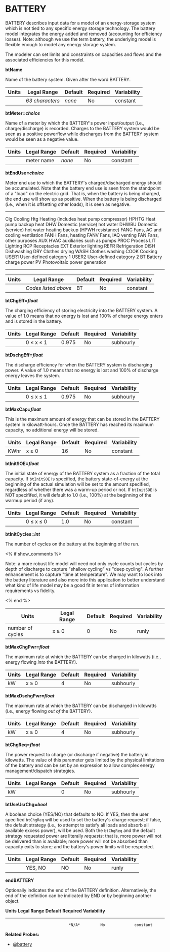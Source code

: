 # BATTERY

BATTERY describes input data for a model of an energy-storage system which is not tied to any specific energy storage technology. The battery model integrates the energy added and removed (accounting for efficiency losses). Note: although we use the term battery, the underlying model is flexible enough to model any energy storage system.

The modeler can set limits and constraints on capacities and flows and the associated efficiencies for this model.

**btName**

Name of the battery system. Given after the word BATTERY.

|**Units**|**Legal Range**|**Default**|**Required**|**Variability**|
|---------|---------------|-----------|------------|---------------|
|         |*63 characters*|*none*     |No          |constant       |

**btMeter=*choice***

Name of a meter by which the BATTERY's power input/output (i.e., charge/discharge) is recorded. Charges to the BATTERY system would be seen as a positive powerflow while discharges from the BATTERY system would be seen as a negative value.

|**Units**|**Legal Range**|**Default**|**Required**|**Variability**|
|---------|---------------|-----------|------------|---------------|
|         |meter name     |*none*     |No          |constant       |

**btEndUse=*choice***

Meter end use to which the BATTERY's charged/discharged energy should be accumulated. Note that the battery end use is seen from the standpoint of a "load" on the electric grid. That is, when the battery is being charged, the end use will show up as positive. When the battery is being discharged (i.e., when it is offsetting other loads), it is seen as negative.

  ------- -------------------------------------------------------------
  Clg     Cooling
  Htg     Heating (includes heat pump compressor)
  HPHTG   Heat pump backup heat
  DHW     Domestic (service) hot water
  DHWBU   Domestic (service) hot water heating backup (HPWH resistance)
  FANC    Fans, AC and cooling ventilation
  FANH    Fans, heating
  FANV    Fans, IAQ venting
  FAN     Fans, other purposes
  AUX     HVAC auxiliaries such as pumps
  PROC    Process
  LIT     Lighting
  RCP     Receptacles
  EXT     Exterior lighting
  REFR    Refrigeration
  DISH    Dishwashing
  DRY     Clothes drying
  WASH    Clothes washing
  COOK    Cooking
  USER1   User-defined category 1
  USER2   User-defined category 2
  BT      Battery charge power
  PV      Photovoltaic power generation
  ------- -------------------------------------------------------------

|**Units**|   **Legal Range**  |**Default**|**Required**|**Variability**|
|---------|--------------------|-----------|------------|---------------|
|         |*Codes listed above*|     BT    |No          |constant       |

**btChgEff=*float***

The charging efficiency of storing electricity into the BATTERY system. A value of 1.0 means that no energy is lost and 100% of charge energy enters and is stored in the battery.

|**Units**|**Legal Range**  |**Default**|**Required**|**Variability**|
|---------|-----------------|-----------|------------|---------------|
|         |0 $\le$ x $\le$ 1|0.975      |No          |subhourly      |

**btDschgEff=*float***

The discharge efficiency for when the BATTERY system is discharging power. A value of 1.0 means that no energy is lost and 100% of discharge energy leaves the system.

|**Units**| **Legal Range**   |**Default**|**Required**|**Variability**|
|---------|-------------------|-----------|------------|---------------|
|         | 0 $\le$ x $\le$ 1 |0.975      |     No     |subhourly      |

**btMaxCap=*float***

This is the maximum amount of energy that can be stored in the BATTERY system in kilowatt-hours. Once the BATTERY has reached its maximum capacity, no additional energy will be stored.

|**Units**|**Legal Range**|**Default**|**Required**|**Variability**|
|---------|---------------|-----------|------------|---------------|
| KWhr    | x $\ge$ 0     | 16        |No          |constant       |

**btInitSOE=*float***

The initial state of energy of the BATTERY system as a fraction of the total capacity. If `btInitSOE` is specified, the battery state-of-energy at the beginning of the actual simulation will be set to the amount specified, regardless of whether there was a warm-up period or not. If `btInitSOE` is NOT specififed, it will default to 1.0 (i.e., 100%) at the beginning of the warmup period (if any).

|**Units**|**Legal Range**    |**Default**|**Required**|**Variability**|
|---------|-------------------|-----------|------------|---------------|
|         | 0 $\le$ x $\le$ 0 |    1.0    |No          |constant       |

**btInitCycles=*int***

The number of cycles on the battery at the beginning of the run.

<% if show_comments %>

Note: a more robust life model will need not only cycle counts but cycles by depth of discharge to capture "shallow cycling" vs "deep cycling". A further enhancement is to capture "time at temperature". We may want to look into the battery literature and also more into this application to better understand what kind of life model may be a good fit in terms of information requirements vs fidelity.

<% end %>

|**Units**|**Legal Range**|**Default**|**Required**|**Variability**|
|---------|---------------|-----------|------------|---------------|
|number of cycles|x $\ge$ 0|0         |No          |runly          |

**btMaxChgPwr=*float***

The maximum rate at which the BATTERY can be charged in kilowatts (i.e., energy flowing *into* the BATTERY).

|**Units**|**Legal Range**|**Default**|**Required**|**Variability**|
|---------|---------------|-----------|------------|---------------|
| kW      | x $\ge$ 0     | 4         |No          |subhourly      |

**btMaxDschgPwr=*float***

The maximum rate at which the BATTERY can be discharged in kilowatts (i.e., energy flowing *out of* the BATTERY).

|**Units**|**Legal Range**|**Default**|**Required**|**Variability**|
|---------|---------------|-----------|------------|---------------|
| kW      | x $\ge$ 0     | 4         |No          |subhourly      |

**btChgReq=*float***

The power request to charge (or discharge if negative) the battery in kilowatts. The value of this parameter gets limited by the physical limitations of the battery and can be set by an expression to allow complex energy management/dispatch strategies.

|**Units**|**Legal Range** |**Default**|**Required**|**Variability**|
|---------|----------------|-----------|------------|---------------|
| kW      |                | 0         |No          |subhourly      |

**btUseUsrChg=*bool***

A boolean choice (YES/NO) that defaults to NO. If YES, then the user specified `btChgReq` will be used to set the battery's charge request; if false, the default strategy (i.e., to attempt to satisfy all loads and absorb all available excess power), will be used. Both the `btChgReq` and the default strategy requested power are literally *requests*: that is, more power will not be delivered than is available; more power will not be absorbed than capacity exits to store; and the battery's power limits will be respected.

|**Units**|**Legal Range**|**Default**|**Required**|**Variability**|
|---------|---------------|-----------|------------|---------------|
|         | YES, NO       | NO        | No         |runly          |

**endBATTERY**

Optionally indicates the end of the BATTERY definition. Alternatively, the end of the definition can be indicated by END or by beginning another object.

  **Units**   **Legal Range**   **Default**   **Required**   **Variability**
  ----------- ----------------- ------------- -------------- -----------------
                                *N/A*         No             constant

<!--
Probes? Control strategies?

SOE

-->

**Related Probes:**

- [@battery](#p_battery)
